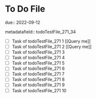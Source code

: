 # To Do File

due:: 2022-09-12

metadatafield:: todoTestFile_271_34

- [ ] Task of todoTestFile_271 1 [[Query me]]
- [ ] Task of todoTestFile_271 2 [[Query me]]
- [ ] Task of todoTestFile_271 3
- [ ] Task of todoTestFile_271 4
- [ ] Task of todoTestFile_271 5
- [ ] Task of todoTestFile_271 6
- [ ] Task of todoTestFile_271 7
- [ ] Task of todoTestFile_271 8
- [ ] Task of todoTestFile_271 9
- [ ] Task of todoTestFile_271 10